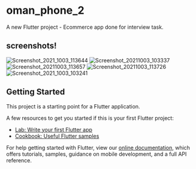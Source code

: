 # oman_phone_2

A new Flutter project - Ecommerce app done for interview task.

## screenshots!

![Screenshot_2021_1003_113644](https://user-images.githubusercontent.com/69787389/135742518-3f78db9c-a1a8-43d3-80ca-f54edd7ea12f.jpg)
![Screenshot_20211003_103337](https://user-images.githubusercontent.com/69787389/135742504-9c59e302-3b38-4dca-a258-1b2f5959dbf1.jpg)
![Screenshot_20211003_113657](https://user-images.githubusercontent.com/69787389/135742509-6e92e6ff-370f-406c-8f41-53f1f6bb4ec5.jpg)
![Screenshot_20211003_113726](https://user-images.githubusercontent.com/69787389/135742512-a6b05e4f-5724-4bda-a2f5-170e46f60005.jpg)
![Screenshot_2021_1003_103241](https://user-images.githubusercontent.com/69787389/135742515-5abb1207-78f5-4d16-a0ee-772562dd7e67.jpg)





## Getting Started

This project is a starting point for a Flutter application.

A few resources to get you started if this is your first Flutter project:

- [Lab: Write your first Flutter app](https://flutter.dev/docs/get-started/codelab)
- [Cookbook: Useful Flutter samples](https://flutter.dev/docs/cookbook)

For help getting started with Flutter, view our
[online documentation](https://flutter.dev/docs), which offers tutorials,
samples, guidance on mobile development, and a full API reference.
